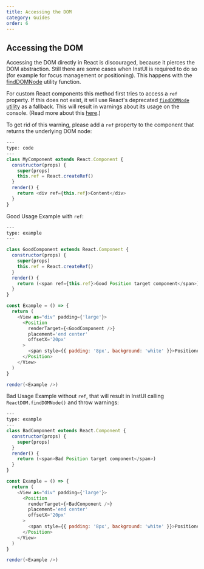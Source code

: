 ```yaml
---
title: Accessing the DOM
category: Guides
order: 6
---
```


## Accessing the DOM

Accessing the DOM directly in React is discouraged, because it pierces the DOM abstraction. Still there are some cases when InstUI is required to do so (for example for focus management or positioning). This happens with the [findDOMNode](#findDOMNode) utility function.

For custom React components this method first tries to access a `ref` property. If this does not exist, it will use React's deprecated [`findDOMNode` utility](https://reactjs.org/docs/react-dom.html#finddomnode) as a fallback. This will result in warnings about its usage on the console. (Read more about this [here](https://en.reactjs.org/docs/strict-mode.html#warning-about-deprecated-finddomnode-usage).)

To get rid of this warning, please add a `ref` property to the component that returns the underlying DOM node:

```javascript
---
type: code
---
class MyComponent extends React.Component {
  constructor(props) {
    super(props)
    this.ref = React.createRef()
  }
  render() {
    return <div ref={this.ref}>Content</div>
  }
}
```

Good Usage Example with `ref`:

```js
---
type: example
---

class GoodComponent extends React.Component {
  constructor(props) {
    super(props)
    this.ref = React.createRef()
  }
  render() {
    return (<span ref={this.ref}>Good Position target component</span>)
  }
}

const Example = () => {
  return (
    <View as="div" padding={'large'}>
      <Position
        renderTarget={<GoodComponent />}
        placement='end center'
        offsetX='20px'
      >
        <span style={{ padding: '8px', background: 'white' }}>Positioned content</span>
      </Position>
    </View>
  )
}

render(<Example />)
```

Bad Usage Example without `ref`, that will result in InstUI calling `ReactDOM.findDOMNode()` and throw warnings:

```js
---
type: example
---
class BadComponent extends React.Component {
  constructor(props) {
    super(props)
  }
  render() {
    return (<span>Bad Position target component</span>)
  }
}

const Example = () => {
  return (
    <View as="div" padding={'large'}>
      <Position
        renderTarget={<BadComponent />}
        placement='end center'
        offsetX='20px'
      >
        <span style={{ padding: '8px', background: 'white' }}>Positioned content</span>
      </Position>
    </View>
  )
}

render(<Example />)
```

